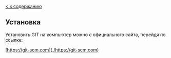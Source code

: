 [< к содержанию](./readme.md)

## Установка

Установить GIT на компьютер можно с официального сайта, перейдя по ссылке:


 [https://git-scm.com](./https://git-scm.com)

